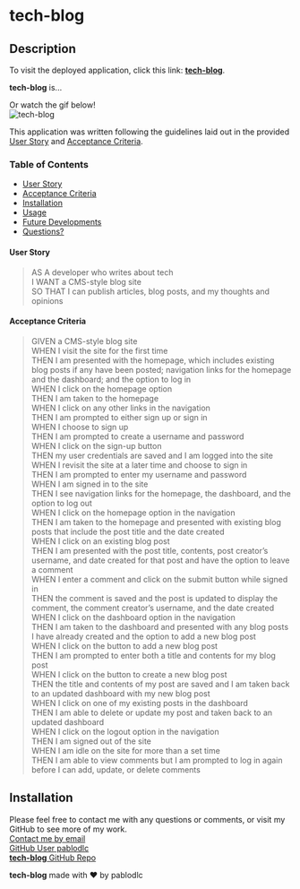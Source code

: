 # tech-blog

## Description

To visit the deployed application, click this link: [**tech-blog**](https://tech-blog-pablodlc.herokuapp.com/).

**tech-blog** is...

Or watch the gif below!  
![tech-blog](./assets/tech-blog.gif)

This application was written following the guidelines laid out in the provided [User Story](#User%20Story) and [Acceptance Criteria](#Acceptance%20Criteria).

### Table of Contents

-   [User Story](#user%20story)
-   [Acceptance Criteria](#acceptance%20criteria)
-   [Installation](#installation)
-   [Usage](#usage)
-   [Future Developments](#future%20developments)
-   [Questions?](#questions)

#### User Story

> AS A developer who writes about tech  
> I WANT a CMS-style blog site  
> SO THAT I can publish articles, blog posts, and my thoughts and opinions

#### Acceptance Criteria

> GIVEN a CMS-style blog site  
> WHEN I visit the site for the first time  
> THEN I am presented with the homepage, which includes existing blog posts if any have been posted; navigation links for the homepage and the dashboard; and the option to log in  
> WHEN I click on the homepage option  
> THEN I am taken to the homepage  
> WHEN I click on any other links in the navigation  
> THEN I am prompted to either sign up or sign in  
> WHEN I choose to sign up  
> THEN I am prompted to create a username and password  
> WHEN I click on the sign-up button  
> THEN my user credentials are saved and I am logged into the site  
> WHEN I revisit the site at a later time and choose to sign in  
> THEN I am prompted to enter my username and password  
> WHEN I am signed in to the site  
> THEN I see navigation links for the homepage, the dashboard, and the option to log out  
> WHEN I click on the homepage option in the navigation  
> THEN I am taken to the homepage and presented with existing blog posts that include the post title and the date created  
> WHEN I click on an existing blog post  
> THEN I am presented with the post title, contents, post creator’s username, and date created for that post and have the option to leave a comment  
> WHEN I enter a comment and click on the submit button while signed in  
> THEN the comment is saved and the post is updated to display the comment, the comment creator’s username, and the date created  
> WHEN I click on the dashboard option in the navigation  
> THEN I am taken to the dashboard and presented with any blog posts I have already created and the option to add a new blog post  
> WHEN I click on the button to add a new blog post  
> THEN I am prompted to enter both a title and contents for my blog post  
> WHEN I click on the button to create a new blog post  
> THEN the title and contents of my post are saved and I am taken back to an updated dashboard with my new blog post  
> WHEN I click on one of my existing posts in the dashboard  
> THEN I am able to delete or update my post and taken back to an updated dashboard  
> WHEN I click on the logout option in the navigation  
> THEN I am signed out of the site  
> WHEN I am idle on the site for more than a set time  
> THEN I am able to view comments but I am prompted to log in again before I can add, update, or delete comments

## Installation

Please feel free to contact me with any questions or comments, or visit my GitHub to see more of my work.  
[Contact me by email](mailto:pablodlc@gmail.com)  
[GitHub User pablodlc](https://github.com/pablodlc)  
[**tech-blog** GitHub Repo](https://github.com/pablodlc/tech-blog)

**tech-blog** made with ❤️ by pablodlc
